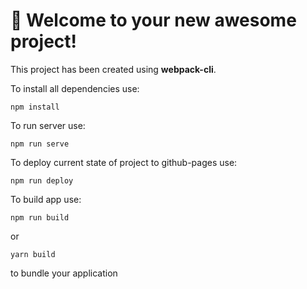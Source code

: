 # 🚀 Welcome to your new awesome project!

This project has been created using **webpack-cli**.

To install all dependencies use:

```
npm install
```

To run server use:

```
npm run serve
```

To deploy current state of project to github-pages use:

```
npm run deploy
```

To build app use:

```
npm run build
```

or

```
yarn build
```

to bundle your application
